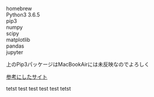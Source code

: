 homebrew  
  Python3 3.6.5  
  pip3  
    numpy  
    scipy  
    matplotlib  
    pandas  
    jupyter  

上のPip3パッケージはMacBookAirには未反映なのでよろしく


[参考にしたサイト](https://qiita.com/yoshizaki_kkgk/items/4663148a2b3ca078ddbc)

tetst test test
test test tetst
